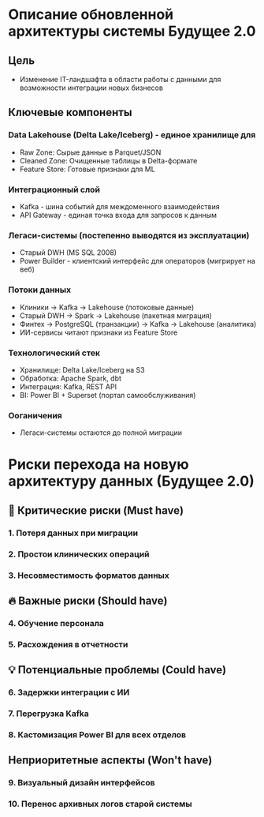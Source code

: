 # Описание обновленной архитектуры системы Будущее 2.0

## Цель 

- Изменение IT-ландшафта в области работы с данными для возможности интеграции новых бизнесов

## Ключевые компоненты

### Data Lakehouse (Delta Lake/Iceberg) - единое хранилище для
   - Raw Zone: Сырые данные в Parquet/JSON
   - Cleaned Zone: Очищенные таблицы в Delta-формате
   - Feature Store: Готовые признаки для ML

### Интеграционный слой
   - Kafka - шина событий для междоменного взаимодействия
   - API Gateway - единая точка входа для запросов к данным

### Легаси-системы (постепенно выводятся из эксплуатации)
  - Старый DWH (MS SQL 2008)
  - Power Builder - клиентский интерфейс для операторов (мигрирует на веб)

### Потоки данных
  - Клиники -> Kafka -> Lakehouse (потоковые данные)
  - Старый DWH -> Spark -> Lakehouse (пакетная миграция)
  - Финтех -> PostgreSQL (транзакции) -> Kafka -> Lakehouse (аналитика)
  - ИИ-сервисы читают признаки из Feature Store

### Технологический стек
  - Хранилище: Delta Lake/Iceberg на S3
  - Обработка: Apache Spark, dbt
  - Интеграция: Kafka, REST API
  - BI: Power BI + Superset (портал самообслуживания)

### Ооганичения
  - Легаси-системы остаются до полной миграции



# Риски перехода на новую архитектуру данных (Будущее 2.0)

## 🚨 Критические риски (Must have)

### 1. Потеря данных при миграции

### 2. Простои клинических операций

### 3. Несовместимость форматов данных

## 🔥 Важные риски (Should have)

### 4. Обучение персонала

### 5. Расхождения в отчетности

## 💡 Потенциальные проблемы (Could have)

### 6. Задержки интеграции с ИИ

### 7. Перегрузка Kafka

### 8. Кастомизация Power BI для всех отделов

## Неприоритетные аспекты (Won't have)

### 9. Визуальный дизайн интерфейсов
### 10. Перенос архивных логов старой системы
